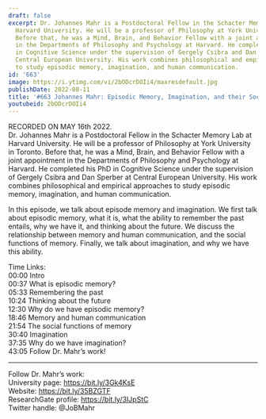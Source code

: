 ```yaml
---
draft: false
excerpt: Dr. Johannes Mahr is a Postdoctoral Fellow in the Schacter Memory Lab at
  Harvard University. He will be a professor of Philosophy at York University in Toronto.
  Before that, he was a Mind, Brain, and Behavior Fellow with a joint appointment
  in the Departments of Philosophy and Psychology at Harvard. He completed his PhD
  in Cognitive Science under the supervision of Gergely Csibra and Dan Sperber at
  Central European University. His work combines philosophical and empirical approaches
  to study episodic memory, imagination, and human communication.
id: '663'
image: https://i.ytimg.com/vi/2bODcrDOIi4/maxresdefault.jpg
publishDate: 2022-08-11
title: '#663 Johannes Mahr: Episodic Memory, Imagination, and their Social Functions'
youtubeid: 2bODcrDOIi4
---
```

<div class="timelinks">

RECORDED ON MAY 16th 2022.  
Dr. Johannes Mahr is a Postdoctoral Fellow in the Schacter Memory Lab at Harvard University. He will be a professor of Philosophy at York University in Toronto. Before that, he was a Mind, Brain, and Behavior Fellow with a joint appointment in the Departments of Philosophy and Psychology at Harvard. He completed his PhD in Cognitive Science under the supervision of Gergely Csibra and Dan Sperber at Central European University. His work combines philosophical and empirical approaches to study episodic memory, imagination, and human communication.

In this episode, we talk about episode memory and imagination. We first talk about episodic memory, what it is, what the ability to remember the past entails, why we have it, and thinking about the future. We discuss the relationship between memory and human communication, and the social functions of memory. Finally, we talk about imagination, and why we have this ability.

Time Links:  
<time>00:00</time> Intro  
<time>00:37</time> What is episodic memory?  
<time>05:33</time> Remembering the past  
<time>10:24</time> Thinking about the future  
<time>12:30</time> Why do we have episodic memory?  
<time>18:46</time> Memory and human communication  
<time>21:54</time> The social functions of memory  
<time>30:40</time> Imagination  
<time>37:35</time> Why do we have imagination?  
<time>43:05</time> Follow Dr. Mahr’s work!

---

Follow Dr. Mahr’s work:  
University page: https://bit.ly/3Gk4KsE  
Website: https://bit.ly/35BZGTF  
ResearchGate profile: https://bit.ly/3IJpStC  
Twitter handle: @JoBMahr
</div>

